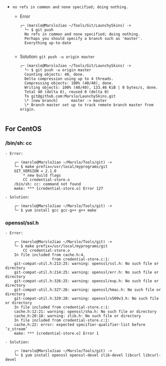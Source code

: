 - `no refs in common and none specified; doing nothing.`
    - Error
        <pre><code>┌─ (marslo@MarsloJiao ~/Tools/Git/LaunchySkins) ->
        └─ $ git push
        No refs in common and none specified; doing nothing.
        Perhaps you should specify a branch such as 'master'.
        Everything up-to-date
        </code></pre>

  - Solution: `git push -u origin master`
      <pre><code>┌─ (marslo@MarsloJiao ~/Tools/Git/LaunchySkins) ->
      └─ $ git push -u origin master
      Counting objects: 40, done.
      Delta compression using up to 4 threads.
      Compressing objects: 100% (40/40), done.
      Writing objects: 100% (40/40), 133.46 KiB | 0 bytes/s, done.
      Total 40 (delta 6), reused 0 (delta 0)
      To git@github.com:Marslo/LaunchySkins.git
      \* [new branch]      master -> master
      \* Branch master set up to track remote branch master from origin.
      </code></pre>

## For CentOS
### /bin/sh: cc
    - Error:

        ┌─ (marslo@MarsloJiao ~/Marslo/Tools/git) ->
        └─ $ make prefix=/usr/local/myprograms/git
        GIT_VERSION = 2.1.0
            * new build flags
            CC credential-store.o
        /bin/sh: cc: command not found
        make: *** [credential-store.o] Error 127

    - Solution:

        ┌─ (marslo@MarsloJiao ~/Marslo/Tools/git) ->
        └─ $ yum install gcc gcc-g++ g++ make

### openssl/ssl.h
    - Error:

        ┌─ (marslo@MarsloJiao ~/Marslo/Tools/git) ->
        └─ $ make prefix=/usr/local/myprograms/git
            CC credential-store.o
        In file included from cache.h:4,
                         from credential-store.c:1:
        git-compat-util.h:213:25: warning: openssl/ssl.h: No such file or directory
        git-compat-util.h:214:25: warning: openssl/err.h: No such file or directory
        git-compat-util.h:326:25: warning: openssl/evp.h: No such file or directory
        git-compat-util.h:327:26: warning: openssl/hmac.h: No such file or directory
        git-compat-util.h:329:28: warning: openssl/x509v3.h: No such file or directory
        In file included from credential-store.c:1:
        cache.h:12:21: warning: openssl/sha.h: No such file or directory
        cache.h:20:18: warning: zlib.h: No such file or directory
        In file included from credential-store.c:1:
        cache.h:22: error: expected specifier-qualifier-list before ‘z_stream’
        make: *** [credential-store.o] Error 1

    - Solution:

        ┌─ (marslo@MarsloJiao ~/Marslo/Tools/git) ->
        └─ $ yum install openssl openssl-devel zlib-devel libcurl libcurl-devel

